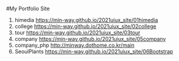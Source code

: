 #My Portfolio Site
1. himedia https://min-way.github.io/2021uiux_site/01himedia
1. college https://min-way.github.io/2021uiux_site/02college
1. tour https://min-way.github.io/2021uiux_site/03tour
1. company https://min-way.github.io/2021uiux_site/05company
1. company_php http://minway.dothome.co.kr/main
1. SeoulPlants https://min-way.github.io/2021uiux_site/06Bootstrap
